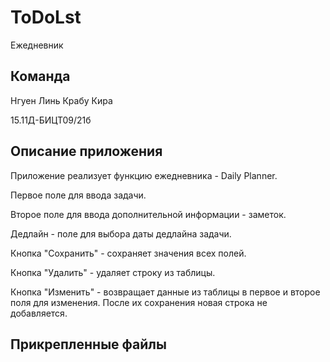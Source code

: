 # ToDoLst
Ежедневник

## Команда

Нгуен Линь
Крабу Кира

15.11Д-БИЦТ09/21б

## Описание приложения

Приложение реализует функцию ежедневника - Daily Planner.

Первое поле для ввода задачи.

Второе поле для ввода дополнительной информации - заметок.

Дедлайн - поле для выбора даты дедлайна задачи.

Кнопка "Сохранить" - сохраняет значения всех полей.

Кнопка "Удалить" - удаляет строку из таблицы.

Кнопка "Изменить" - возвращает данные из таблицы в первое и второе поля для изменения. После их сохранения новая строка не добавляется.

## Прикрепленные файлы

